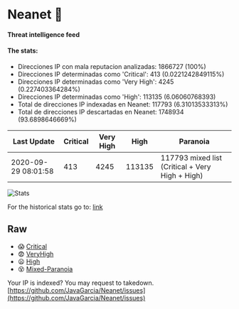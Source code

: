 # Neanet :hocho:
#### Threat intelligence feed
#### The stats:

- Direcciones IP con mala reputacion analizadas: 1866727 (100%)
- Direcciones IP determinadas como 'Critical':  413 (0.0221242849115%)
- Direcciones IP determinadas como 'Very High':  4245 (0.227403364284%)
- Direcciones IP determinadas como 'High':  113135 (6.06060768393)
- Total de direcciones IP indexadas en Neanet:  117793 (6.31013533313%)
- Total de direcciones IP descartadas en Neanet:  1748934 (93.6898646669%)

| Last Update | Critical | Very High | High | Paranoia |
| --- | --- | --- | --- | --- |
| 2020-09-29 08:01:58 | 413 | 4245 | 113135 | 117793 mixed list (Critical + Very High + High)|

![Stats](https://docs.google.com/spreadsheets/d/e/2PACX-1vSnaNMIXVabIpDJjufMlzH7poXnshF3mgd8Is1g9ytUEzVsP5my4Trn8f-xkoLLQ38xpL3HtmUexLo6/pubchart?oid=501124687&format=image)

For the historical stats go to: [link](/stats.csv)
## Raw
- :scream: [Critical](https://raw.githubusercontent.com/JavaGarcia/Neanet/master/blacklists/neanet_critical.txt)
- :fearful: [VeryHigh](https://raw.githubusercontent.com/JavaGarcia/Neanet/master/blacklists/neanet_veryHigh.txtt)
- :frowning: [High](https://raw.githubusercontent.com/JavaGarcia/Neanet/master/blacklists/neanet_high.txt)
- :dizzy_face: [Mixed-Paranoia](https://raw.githubusercontent.com/JavaGarcia/Neanet/master/blacklists/neanet_all.txt)


Your IP is indexed? You may request to takedown. [https://github.com/JavaGarcia/Neanet/issues](https://github.com/JavaGarcia/Neanet/issues)







































































































































































































































































































































































































































































































































































































































































































































































































































































































































































































































































































































